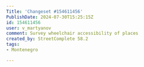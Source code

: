 ```yaml
---
Title: 'Changeset #154611456'
PublishDate: 2024-07-30T15:25:15Z
id: 154611456
user: v_martyanov
comment: Survey wheelchair accessibility of places
created_by: StreetComplete 58.2
tags:
- Montenegro

---
```

